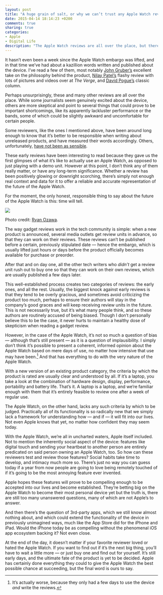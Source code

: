 ```yaml
---
layout: post
title: "A huge grain of salt, or why we can’t trust any Apple Watch reviews — yet"
date: 2015-04-14 18:14:23 +0200
comments: true
sharing: true
categories: 
- Apple
- Digital Life
description: "The Apple Watch reviews are all over the place, but there’s a bigger problem: how can we even trust them?"
---
```


It hasn’t even been a week since the Apple Watch embargo was lifted, and in that time we’ve had about a kazillion words written and published about the device. I’ve read a few of them, most notably [John Gruber’s](http://daringfireball.net/2015/04/the_apple_watch) excellent take on the philosophy behind the product, [Nilay Patel’s](http://www.theverge.com/a/apple-watch-review) flashy review with lots of pictures and videos over at _The Verge_, and [David Pogue’s](https://www.yahoo.com/tech/the-apple-watch-half-computer-half-jewelry-115815015484.html) classic column.

Perhaps unsurprisingly, these and many other reviews are all over the place. While some journalists seem genuinely excited about the device, others are more skeptical and point to several things that could prove to be important shortcomings, like its apparently lackluster performance or the bands, some of which could be slightly awkward and uncomfortable for certain people.

Some reviewers, like the ones I mentioned above, have been around long enough to know that it’s better to be responsible when writing about unreleased products, and have measured their words accordingly. Others, unfortunately, [have not been as sensible](http://www.nytimes.com/2015/04/09/technology/personaltech/apple-watch-bliss-but-only-after-a-steep-learning-curve.html).

These early reviews have been interesting to read because they gave us the first glimpses of what it’s like to actually use an Apple Watch, as opposed to just playing with a demo unit. However at this point, I don’t think any of them really matter, or have any long-term significance. Whether a review has been positively glowing or downright scorching, there’s simply not enough real context and data for it to offer a reliable and accurate representation of the future of the Apple Watch.

For the moment, the only honest, responsible thing to say about the future of the Apple Watch is this: time will tell.

<p class="extra-width"><img src="https://farm9.staticflickr.com/8718/17122385446_c622face90_o.jpg"/></p>

<p class="photo-credit">Photo credit: <a href="www.flickr.com/photos/hawaii/16483032093">Ryan Ozawa</a>.</p>

The way gadget reviews work in the tech community is simple: when a new product is announced, several media outlets get review units in advance, so that they can work on their reviews. These reviews can’t be published before a certain, previously stipulated date — hence the embargo, which is usually lifted just hours or days before the product officially becomes available for purchase or preorder.

After that and on day one, all the other tech writers who _didn’t_ get a review unit rush out to buy one so that they can work on their own reviews, which are usually published a few days later.

This well-established process creates two categories of reviews: the early ones, and all the rest. Usually, the biggest knock against early reviews is that they tend to be overly gracious, and sometimes avoid criticizing the product too much, perhaps to ensure their authors will stay in the company’s good graces and will keep receiving review units in the future. This is not necessarily true, but it’s what many people think, and so these authors are routinely accused of being biased. Though I don’t personally believe this to be the case, it never hurts to maintain a healthy dose of skepticism when reading a gadget review.

However, in the case of the Apple Watch, it’s not so much a question of bias — although that’s still present — as it is a question of implausibility. I simply don’t think it’s possible to present a coherent, informed opinion about the Apple Watch based on mere days of use, no matter how intensive that use may have been.[^Watch1] And that has everything to do with the very nature of the Apple Watch.

[^Watch1]: It’s actually worse, because they only had a few days to use the device _and_ write the reviews.

With a new version of an existing product category, the criteria by which the product is rated are usually clear and understood by all. If it’s a laptop, you take a look at the combination of hardware design, display, performance, portability and battery life. That’s it. A laptop is a laptop, and we’re familiar enough with them that it’s entirely feasible to review one after a week of regular use.

The Apple Watch, on the other hand, lacks any such criteria by which to be judged. Practically all of its functionality is so radically new that we simply lack a framework for understanding how — and if — it will fit into our lives. Not even Apple knows that yet, no matter how confident they may seem today.

With the Apple Watch, we’re all in uncharted waters, Apple itself included. Not to mention the inherently social aspect of the device: features like digital touch and sending your heartbeat to another person are entirely predicated on said person owning an Apple Watch, too. So how can these reviewers test and review those features? Social habits take time to develop, and intimacy much more so. There’s just no way you can guess today if a year from now people are going to love being remotely touched of if it’s going to be the most annoying feature ever invented.

Apple hopes these features will prove to be compelling enough to be accepted into our lives and become established. They’re betting big on the Apple Watch to become their most personal device yet but the truth is, there are still too many unanswered questions, many of which are not Apple’s to answer.

And then there’s the question of 3rd-party apps, which we still know almost nothing about, and which could extend the functionality of the device in previously unimagined ways, much like the App Store did for the iPhone and iPad. Would the iPhone today be as compelling without the phenomenal iOS app ecosystem backing it? Not even close.

At the end of the day, it doesn’t matter if your favorite reviewer loved or hated the Apple Watch. If you want to find out if it’s the next big thing, you’ll have to wait a little more — or just buy one and find out for yourself. It’s still early days, and the ultimate fate of the product is yet to be decided. Apple has certainly done everything they could to give the Apple Watch the best possible chance at succeeding, but the final word is ours to say.